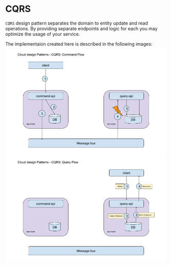 # CQRS
`CQRS` design pattern separates the domain to entity update and read operations.
By providing separate endpoints and logic for each you may optimize the usage of your service.

The implementaion created here is described in the following images:
![CQRS Command Flow](./images/cqrs/command_flow.jpg)
![CQRS Query Flow](./images/cqrs/query_flow.jpg)



